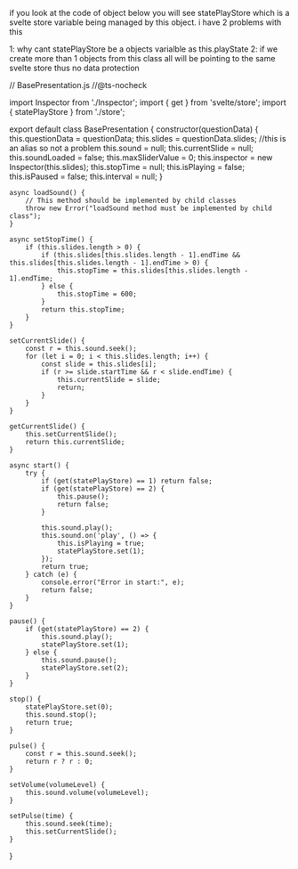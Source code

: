 if you look at the code of object below you will see statePlayStore which is a svelte store variable being managed by this object. i have 2 problems with this

1: why cant statePlayStore be a objects varialble as  this.playState
2: if we create more than 1 objects from this class all will be pointing to the same svelte store thus no data protection


// BasePresentation.js
//@ts-nocheck

import Inspector from './Inspector';
import { get } from 'svelte/store';
import { statePlayStore } from './store';

export default class BasePresentation {
    constructor(questionData) {
        this.questionData = questionData;
        this.slides = questionData.slides; //this is an alias so not a problem
        this.sound = null;
        this.currentSlide = null;
        this.soundLoaded = false;
        this.maxSliderValue = 0;
        this.inspector = new Inspector(this.slides);
        this.stopTime = null;
        this.isPlaying = false;
        this.isPaused = false;
        this.interval = null;
    }

    async loadSound() {
        // This method should be implemented by child classes
        throw new Error("loadSound method must be implemented by child class");
    }

    async setStopTime() {
        if (this.slides.length > 0) {
            if (this.slides[this.slides.length - 1].endTime && this.slides[this.slides.length - 1].endTime > 0) {
                this.stopTime = this.slides[this.slides.length - 1].endTime;
            } else {
                this.stopTime = 600;
            }
            return this.stopTime;
        }
    }

    setCurrentSlide() {
        const r = this.sound.seek();
        for (let i = 0; i < this.slides.length; i++) {
            const slide = this.slides[i];
            if (r >= slide.startTime && r < slide.endTime) {
                this.currentSlide = slide;
                return;
            }
        }
    }

    getCurrentSlide() {
        this.setCurrentSlide();
        return this.currentSlide;
    }

    async start() {
        try {
            if (get(statePlayStore) == 1) return false;
            if (get(statePlayStore) == 2) {
                this.pause();
                return false;
            }

            this.sound.play();
            this.sound.on('play', () => {
                this.isPlaying = true;
                statePlayStore.set(1);
            });
            return true;
        } catch (e) {
            console.error("Error in start:", e);
            return false;
        }
    }

    pause() {
        if (get(statePlayStore) == 2) {
            this.sound.play();
            statePlayStore.set(1);
        } else {
            this.sound.pause();
            statePlayStore.set(2);
        }
    }

    stop() {
        statePlayStore.set(0);
        this.sound.stop();
        return true;
    }

    pulse() {
        const r = this.sound.seek();
        return r ? r : 0;
    }

    setVolume(volumeLevel) {
        this.sound.volume(volumeLevel);
    }

    setPulse(time) {
        this.sound.seek(time);
        this.setCurrentSlide();
    }
}
